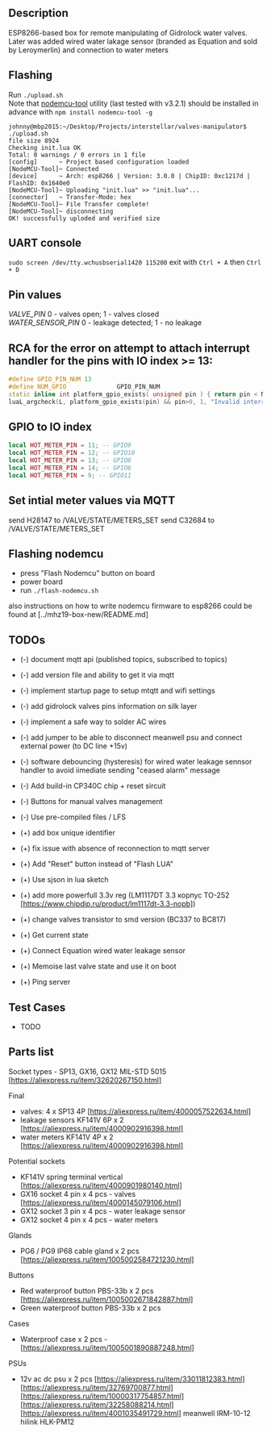 
## Description

ESP8266-based box for remote manipulating of Gidrolock water valves.<br/>
Later was added wired water lakage sensor (branded as Equation and sold by Leroymerlin) and connection to water meters

## Flashing

Run `./upload.sh`<br>
Note that [nodemcu-tool](https://github.com/AndiDittrich/NodeMCU-Tool) utility (last tested with v3.2.1) should be installed in advance with `npm install nodemcu-tool -g`

```
johnny@mbp2015:~/Desktop/Projects/interstellar/valves-manipulator$ ./upload.sh
file size 8924
Checking init.lua OK
Total: 0 warnings / 0 errors in 1 file
[config]      ~ Project based configuration loaded
[NodeMCU-Tool]~ Connected
[device]      ~ Arch: esp8266 | Version: 3.0.0 | ChipID: 0xc1217d | FlashID: 0x1640e0
[NodeMCU-Tool]~ Uploading "init.lua" >> "init.lua"...
[connector]   ~ Transfer-Mode: hex
[NodeMCU-Tool]~ File Transfer complete!
[NodeMCU-Tool]~ disconnecting
OK! successfully uploded and verified size
```

## UART console

`sudo screen /dev/tty.wchusbserial1420 115200`
exit with `Ctrl + A` then `Ctrl + D`

## Pin values

*VALVE_PIN* 0 - valves open; 1 - valves closed<br/>
*WATER_SENSOR_PIN* 0 - leakage detected; 1 - no leakage

## RCA for the error on attempt to attach interrupt handler for the pins with IO index >= 13:

```cpp
#define GPIO_PIN_NUM 13
#define NUM_GPIO              GPIO_PIN_NUM
static inline int platform_gpio_exists( unsigned pin ) { return pin < NUM_GPIO; }
luaL_argcheck(L, platform_gpio_exists(pin) && pin>0, 1, "Invalid interrupt pin");
```

## GPIO to IO index

```lua
local HOT_METER_PIN = 11; -- GPIO9
local HOT_METER_PIN = 12; -- GPIO10
local HOT_METER_PIN = 13; -- GPIO8
local HOT_METER_PIN = 14; -- GPIO6
local HOT_METER_PIN = 9; -- GPIO11
```

## Set intial meter values via MQTT

send H28147 to /VALVE/STATE/METERS_SET
send C32684 to /VALVE/STATE/METERS_SET

## Flashing nodemcu

- press "Flash Nodemcu" button on board
- power board
- run `./flash-nodemcu.sh`

also instructions on how to write nodemcu firmware to esp8266 could be found at [../mhz19-box-new/README.md]

## TODOs

- (-) document mqtt api (published topics, subscribed to topics)
- (-) add version file and ability to get it via mqtt
- (-) implement startup page to setup mtqtt and wifi settings
- (-) add gidrolock valves pins information on silk layer
- (-) implement a safe way to solder AC wires
- (-) add jumper to be able to disconnect meanwell psu and connect external power (to DC line +15v)
- (-) software debouncing (hysteresis) for wired water leakage sennsor handler to avoid iimediate sending "ceased alarm" message
- (-) Add build-in СР340С chip + reset sircuit
- (-) Buttons for manual valves management
- (-) Use pre-compiled files / LFS

- (+) add box unique identifier
- (+) fix issue with absence of reconnection to mqtt server
- (+) Add "Reset" button instead of "Flash LUA"
- (+) Use sjson in lua sketch
- (+) add more powerfull 3.3v reg (LM1117DT 3.3 корпус TO-252 [https://www.chipdip.ru/product/lm1117dt-3.3-nopb])
- (+) change valves transistor to smd version (BC337 to BC817)
- (+) Get current state
- (+) Connect Equation wired water leakage sensor
- (+) Memoise last valve state and use it on boot
- (+) Ping server

## Test Cases

- TODO

## Parts list

Socket types - SP13, GX16, GX12
MIL-STD 5015 [https://aliexpress.ru/item/32620267150.html]

Final
- valves: 4 x SP13 4P [https://aliexpress.ru/item/4000057522634.html]
- leakage sensors KF141V 6P x 2 [https://aliexpress.ru/item/4000902916398.html]
- water meters KF141V 4P x 2 [https://aliexpress.ru/item/4000902916398.html]

Potential sockets
- KF141V spring terminal vertical [https://aliexpress.ru/item/4000901980140.html]
- GX16 socket 4 pin x 4 pcs - valves [https://aliexpress.ru/item/4000145079106.html]
- GX12 socket 3 pin x 4 pcs - water leakage sensor
- GX12 socket 4 pin x 4 pcs - water meters

Glands
- PG6 / PG9 IP68 cable gland x 2 pcs [https://aliexpress.ru/item/1005002584721230.html]

Buttons
- Red waterproof button PBS-33b x 2 pcs [https://aliexpress.ru/item/1005002671842887.html]
- Green waterproof button PBS-33b x 2 pcs

Cases
- Waterproof case x 2 pcs - [https://aliexpress.ru/item/1005001890887248.html]

PSUs
- 12v ac dc psu x 2 pcs [https://aliexpress.ru/item/33011812383.html]
                        [https://aliexpress.ru/item/32769700877.html]
                        [https://aliexpress.ru/item/10000317754857.html]
                        [https://aliexpress.ru/item/32258088214.html]
                        [https://aliexpress.ru/item/4001035491729.html]
                        meanwell IRM-10-12
                        hilink HLK-PM12
